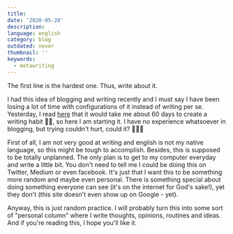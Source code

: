 ```yaml
---
title: 
date: '2020-05-28'
description: 
language: english
category: blog
outdated: never
thumbnail: ''
keywords:
  - metawriting
---
```


The first line is the hardest one. Thus, write about it.

I had this idea of blogging and writing recently and I must say I have been losing a lot of time with configurations of it instead of writing per se. Yesterday, I read [here][medium writing $10000] that it would take me about 60 days to create a writing habit ✍🏻, so here I am starting it. I have no experience whatsoever in blogging, but trying couldn't hurt, could it? 🤷🏼‍♂️

First of all, I am not very good at writing and english is not my native language, so this might be tough to accomplish. Besides, this is supposed to be totally unplanned. The only plan is to get to my computer everyday and write a little bit. You don't need to tell me I could be doing this on Twitter, Medium or even facebook. It's just that I want this to be something more random and maybe even personal. There is something special about doing something everyone can see (it's on the internet for God's sake!), yet they don't (this site doesn't even show up on Google - yet).

Anyway, this is just random practice. I will probably turn this into some sort of "personal column" where I write thoughts, opinions, routines and ideas. And if you're reading this, I hope you'll like it.

[medium writing $10000]: https://medium.com/better-marketing/i-will-teach-you-how-to-make-your-first-10-000-from-writing-51e7830185c8